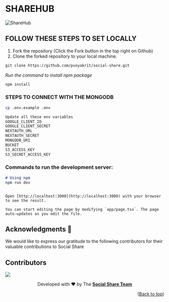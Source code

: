 # SHAREHUB

![ShareHub](<Share_hub.png>)


## FOLLOW THESE STEPS TO SET LOCALLY
1. Fork the repository (Click the Fork button in the top right on Github)
2. Clone the forked repository to your local machine.

```markdown
git clone https://github.com/punyakrit/social-share.git
```
*Run the command to install npm package*
```markdown
npm install
```

### STEPS TO CONNECT WITH THE MONGODB

 ```bash
 cp .env.example .env
```
```bash
Update all these env variables
GOOGLE_CLIENT_ID
GOOGLE_CLIENT_SECRET
NEXTAUTH_URL 
NEXTAUTH_SECRET 
MONGODB_URI 
BUCKET 
S3_ACCESS_KEY 
S3_SECRET_ACCESS_KEY
 ```

 ### Commands to run the development server:

```markdown
# Using npm
npm run dev
```

```

Open [http://localhost:3000](http://localhost:3000) with your browser to see the result.

You can start editing the page by modifying `app/page.tsx`. The page auto-updates as you edit the file.

```
## Acknowledgments 🙏

We would like to express our gratitude to the following contributors for their valuable contributions to Social Share

## Contributors

<a href="https://github.com/punyakrit/social-share/graphs/contributors">
  <img src="https://contrib.rocks/image?repo=punyakrit/social-share" />
</a>

<br/>
<p align="center">
	Developed with ❤️ by The <a href="https://github.com/punyakrit/social-share"><strong>Social Share Team</strong></a>
</p>


<p align="right">(<a href="#top">Back to top</a>)</p>
